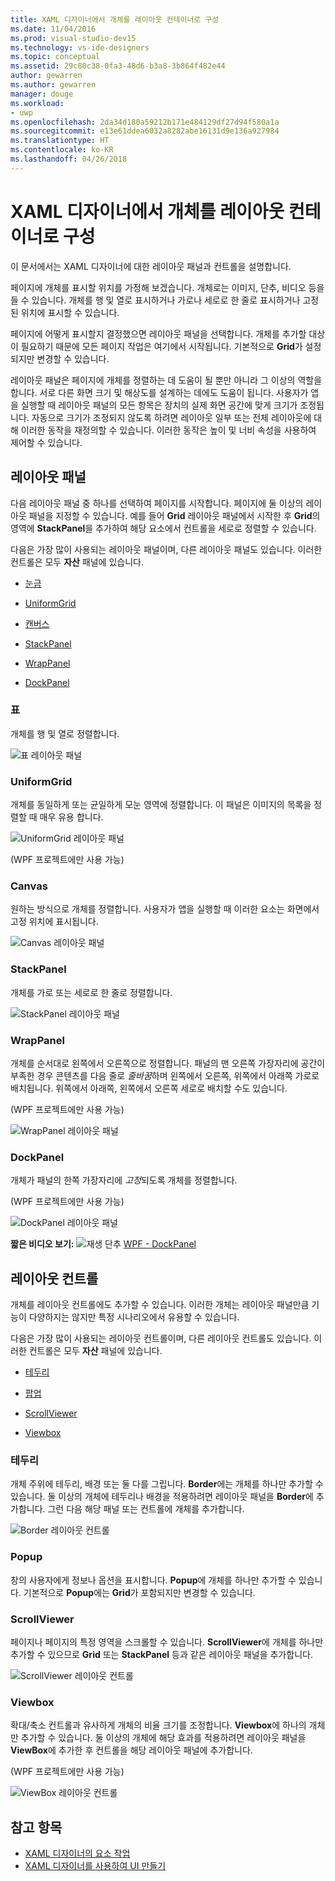 ```yaml
---
title: XAML 디자이너에서 개체를 레이아웃 컨테이너로 구성
ms.date: 11/04/2016
ms.prod: visual-studio-dev15
ms.technology: vs-ide-designers
ms.topic: conceptual
ms.assetid: 29c80c38-0fa3-48d6-b3a8-3b864f482e44
author: gewarren
ms.author: gewarren
manager: douge
ms.workload:
- uwp
ms.openlocfilehash: 2da34d180a59212b171e484129df27d94f580a1a
ms.sourcegitcommit: e13e61ddea6032a8282abe16131d9e136a927984
ms.translationtype: HT
ms.contentlocale: ko-KR
ms.lasthandoff: 04/26/2018
---
```

# <a name="organize-objects-into-layout-containers-in-xaml-designer"></a>XAML 디자이너에서 개체를 레이아웃 컨테이너로 구성

이 문서에서는 XAML 디자이너에 대한 레이아웃 패널과 컨트롤을 설명합니다.

페이지에 개체를 표시할 위치를 가정해 보겠습니다. 개체로는 이미지, 단추, 비디오 등을 들 수 있습니다. 개체를 행 및 열로 표시하거나 가로나 세로로 한 줄로 표시하거나 고정된 위치에 표시할 수 있습니다.

페이지에 어떻게 표시할지 결정했으면 레이아웃 패널을 선택합니다. 개체를 추가할 대상이 필요하기 때문에 모든 페이지 작업은 여기에서 시작됩니다. 기본적으로 **Grid**가 설정되지만 변경할 수 있습니다.

레이아웃 패널은 페이지에 개체를 정렬하는 데 도움이 될 뿐만 아니라 그 이상의 역할을 합니다. 서로 다른 화면 크기 및 해상도를 설계하는 데에도 도움이 됩니다. 사용자가 앱을 실행할 때 레이아웃 패널의 모든 항목은 장치의 실제 화면 공간에 맞게 크기가 조정됩니다. 자동으로 크기가 조정되지 않도록 하려면 레이아웃 일부 또는 전체 레이아웃에 대해 이러한 동작을 재정의할 수 있습니다. 이러한 동작은 높이 및 너비 속성을 사용하여 제어할 수 있습니다.

## <a name="layout-panels"></a>레이아웃 패널

다음 레이아웃 패널 중 하나를 선택하여 페이지를 시작합니다. 페이지에 둘 이상의 레이아웃 패널을 지정할 수 있습니다. 예를 들어 **Grid** 레이아웃 패널에서 시작한 후 **Grid**의 영역에 **StackPanel**을 추가하여 해당 요소에서 컨트롤을 세로로 정렬할 수 있습니다.

다음은 가장 많이 사용되는 레이아웃 패널이며, 다른 레이아웃 패널도 있습니다. 이러한 컨트롤은 모두 **자산** 패널에 있습니다.

- [눈금](#Grid)

- [UniformGrid](#UniformGrid)

- [캔버스](#Canvas)

- [StackPanel](#stackpanel)

- [WrapPanel](#wrappanel)

- [DockPanel](#dockpanel)

### <a name="grid"></a>표

개체를 행 및 열로 정렬합니다.

![표 레이아웃 패널](../designers/media/98b234b2-ac3b-441f-9136-98375fee87b7.png)

### <a name="uniformgrid"></a>UniformGrid

개체를 동일하게 또는 균일하게 모눈 영역에 정렬합니다. 이 패널은 이미지의 목록을 정렬할 때 매우 유용 합니다.

![UniformGrid 레이아웃 패널](../designers/media/928b9284-a7e8-4678-875a-656b80b78076.png)

(WPF 프로젝트에만 사용 가능)

### <a name="canvas"></a>Canvas

원하는 방식으로 개체를 정렬합니다. 사용자가 앱을 실행할 때 이러한 요소는 화면에서 고정 위치에 표시됩니다.

![Canvas 레이아웃 패널](../designers/media/e1ae27f0-3a57-454e-b580-877dcea8836d.png)

### <a name="stackpanel"></a>StackPanel

개체를 가로 또는 세로로 한 줄로 정렬합니다.

![StackPanel 레이아웃 패널](../designers/media/a85a7b57-b0a8-495e-b985-f0291e41d093.png)

### <a name="wrappanel"></a>WrapPanel

개체를 순서대로 왼쪽에서 오른쪽으로 정렬합니다. 패널의 맨 오른쪽 가장자리에 공간이 부족한 경우 콘텐츠를 다음 줄로 *줄바꿈*하며 왼쪽에서 오른쪽, 위쪽에서 아래쪽 가로로 배치됩니다. 위쪽에서 아래쪽, 왼쪽에서 오른쪽 세로로 배치할 수도 있습니다.

(WPF 프로젝트에만 사용 가능)

![WrapPanel 레이아웃 패널](../designers/media/b1c415fb-9a32-4a18-aa0b-308fca994ac9.png)

### <a name="dockpanel"></a>DockPanel

개체가 패널의 한쪽 가장자리에 *고정*되도록 개체를 정렬합니다.

(WPF 프로젝트에만 사용 가능)

![DockPanel 레이아웃 패널](../designers/media/72d46b58-9a49-4dd5-8af7-6843c0440226.png)

**짧은 비디오 보기:** ![재생 단추](../designers/media/bldadminconsoleinitialconfigicon.PNG) [WPF - DockPanel](https://www.youtube.com/watch?v=EBH_OIM-zPo)

## <a name="layout-controls"></a>레이아웃 컨트롤

개체를 레이아웃 컨트롤에도 추가할 수 있습니다. 이러한 개체는 레이아웃 패널만큼 기능이 다양하지는 않지만 특정 시나리오에서 유용할 수 있습니다.

다음은 가장 많이 사용되는 레이아웃 컨트롤이며, 다른 레이아웃 컨트롤도 있습니다. 이러한 컨트롤은 모두 **자산** 패널에 있습니다.

- [테두리](#Border)

- [팝업](#Popup)

- [ScrollViewer](#scrollviewer)

- [Viewbox](#viewbox)

### <a name="border"></a>테두리

개체 주위에 테두리, 배경 또는 둘 다를 그립니다. **Border**에는 개체를 하나만 추가할 수 있습니다. 둘 이상의 개체에 테두리나 배경을 적용하려면 레이아웃 패널을 **Border**에 추가합니다. 그런 다음 해당 패널 또는 컨트롤에 개체를 추가합니다.

![Border 레이아웃 컨트롤](../designers/media/e761238b-99fd-43c5-bbc4-57538b8289ff.png)

### <a name="popup"></a>Popup

창의 사용자에게 정보나 옵션을 표시합니다. **Popup**에 개체를 하나만 추가할 수 있습니다. 기본적으로 **Popup**에는 **Grid**가 포함되지만 변경할 수 있습니다.

### <a name="scrollviewer"></a>ScrollViewer

페이지나 페이지의 특정 영역을 스크롤할 수 있습니다. **ScrollViewer**에 개체를 하나만 추가할 수 있으므로 **Grid** 또는 **StackPanel** 등과 같은 레이아웃 패널을 추가합니다.

![ScrollViewer 레이아웃 컨트롤](../designers/media/06b326d4-f23d-41a6-b26b-e1aff37572a7.png)

### <a name="viewbox"></a>Viewbox

확대/축소 컨트롤과 유사하게 개체의 비율 크기를 조정합니다. **Viewbox**에 하나의 개체만 추가할 수 있습니다. 둘 이상의 개체에 해당 효과를 적용하려면 레이아웃 패널을 **ViewBox**에 추가한 후 컨트롤을 해당 레이아웃 패널에 추가합니다.

(WPF 프로젝트에만 사용 가능)

![ViewBox 레이아웃 컨트롤](../designers/media/f5b13c66-d918-4141-8a16-bd8f8628687a.png)

## <a name="see-also"></a>참고 항목

- [XAML 디자이너의 요소 작업](../designers/working-with-elements-in-xaml-designer.md)
- [XAML 디자이너를 사용하여 UI 만들기](../designers/creating-a-ui-by-using-xaml-designer-in-visual-studio.md)